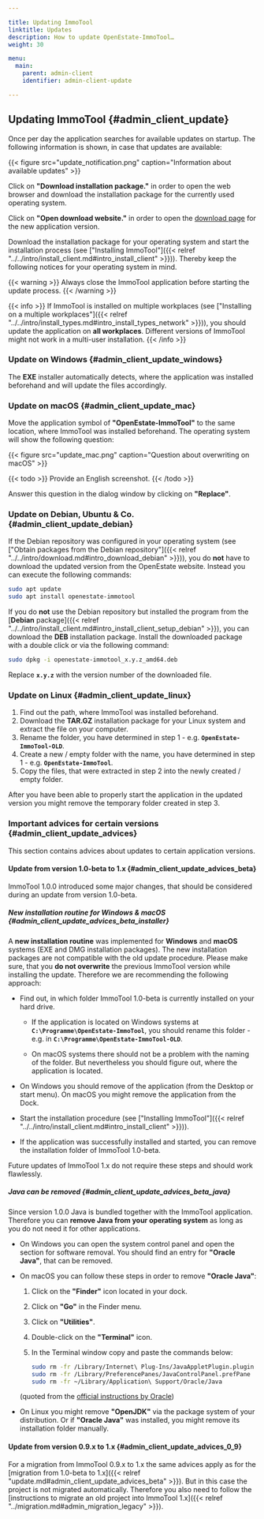 ```yaml
---

title: Updating ImmoTool
linktitle: Updates
description: How to update OpenEstate-ImmoTool…
weight: 30

menu:
  main:
    parent: admin-client
    identifier: admin-client-update

---
```


## Updating ImmoTool {#admin_client_update}

Once per day the application searches for available updates on startup. The following information is shown, in case that updates are available: 

{{< figure src="update_notification.png" caption="Information about available updates" >}}

Click on **"Download installation package."** in order to open the web browser and download the installation package for the currently used operating system.

Click on **"Open download website."** in order to open the [download page](https://openestate.org/downloads/openestate-immotool) for the new application version.   

Download the installation package for your operating system and start the installation process (see ["Installing ImmoTool"]({{< relref "../../intro/install_client.md#intro_install_client" >}})). Thereby keep the following notices for your operating system in mind. 

{{< warning >}}
Always close the ImmoTool application before starting the update process.
{{< /warning >}}

{{< info >}}
If ImmoTool is installed on multiple workplaces (see ["Installing on a multiple workplaces"]({{< relref "../../intro/install_types.md#intro_install_types_network" >}})), you should update the application on **all workplaces**. Different versions of ImmoTool might not work in a multi-user installation.
{{< /info >}}


### Update on Windows {#admin_client_update_windows}

The **EXE** installer automatically detects, where the application was installed beforehand and will update the files accordingly. 


### Update on macOS {#admin_client_update_mac}

Move the application symbol of **"OpenEstate-ImmoTool"** to the same location, where ImmoTool was installed beforehand. The operating system will show the following question: 

{{< figure src="update_mac.png" caption="Question about overwriting on macOS" >}}

{{< todo >}}
Provide an English screenshot.
{{< /todo >}}

Answer this question in the dialog window by clicking on **"Replace"**.


### Update on Debian, Ubuntu & Co. {#admin_client_update_debian}

If the Debian repository was configured in your operating system (see ["Obtain packages from the Debian repository"]({{< relref "../../intro/download.md#intro_download_debian" >}})), you do **not** have to download the updated version from the OpenEstate website. Instead you can execute the following commands:

```bash
sudo apt update
sudo apt install openestate-immotool
```

If you do **not** use the Debian repository but installed the program from the [**Debian** package]({{< relref "../../intro/install_client.md#intro_install_client_setup_debian" >}}), you can download the **DEB** installation package. Install the downloaded package with a double click or via the following command:

```bash
sudo dpkg -i openestate-immotool_x.y.z_amd64.deb
```

Replace **`x.y.z`** with the version number of the downloaded file.


### Update on Linux {#admin_client_update_linux}

1.  Find out the path, where ImmoTool was installed beforehand.
2.  Download the **TAR.GZ** installation package for your Linux system and extract the file on your computer.
3.  Rename the folder, you have determined in step 1 - e.g. **`OpenEstate-ImmoTool-OLD`**.
4.  Create a new / empty folder with the name, you have determined in step 1 - e.g. **`OpenEstate-ImmoTool`**.
5.  Copy the files, that were extracted in step 2 into the newly created / empty folder.

After you have been able to properly start the application in the updated version you might remove the temporary folder created in step 3.


### Important advices for certain versions {#admin_client_update_advices}

This section contains advices about updates to certain application versions.


#### Update from version 1.0-beta to 1.x {#admin_client_update_advices_beta}

ImmoTool 1.0.0 introduced some major changes, that should be considered during an update from version 1.0-beta.


##### New installation routine for Windows & macOS {#admin_client_update_advices_beta_installer}

A **new installation routine** was implemented for **Windows** and **macOS** systems (EXE and DMG installation packages). The new installation packages are not compatible with the old update procedure. Please make sure, that you **do not overwrite** the previous ImmoTool version while installing the update. Therefore we are recommending the following approach:

-   Find out, in which folder ImmoTool 1.0-beta is currently installed on your hard drive. 

    -   If the application is located on Windows systems at **`C:\Programme\OpenEstate-ImmoTool`**, you should rename this folder - e.g. in **`C:\Programme\OpenEstate-ImmoTool-OLD`**.
    
    -   On macOS systems there should not be a problem with the naming of the folder. But nevertheless you should figure out, where the application is located.
    
-   On Windows you should remove of the application (from the Desktop or start menu). On macOS you might remove the application from the Dock.

-   Start the installation procedure (see ["Installing ImmoTool"]({{< relref "../../intro/install_client.md#intro_install_client" >}})).

-   If the application was successfully installed and started, you can remove the installation folder of ImmoTool 1.0-beta.

Future updates of ImmoTool 1.x do not require these steps and should work flawlessly. 


##### Java can be removed {#admin_client_update_advices_beta_java}

Since version 1.0.0 Java is bundled together with the ImmoTool application. Therefore you can **remove Java from your operating system** as long as you do not need it for other applications.  

-   On Windows you can open the system control panel and open the section for software removal. You should find an entry for **"Oracle Java"**, that can be removed.

-   On macOS you can follow these steps in order to remove **"Oracle Java"**:

    1.  Click on the **"Finder"** icon located in your dock.
    2.  Click on **"Go"** in the Finder menu.
    3.  Click on **"Utilities"**.
    4.  Double-click on the **"Terminal"** icon.
    5.  In the Terminal window copy and paste the commands below:
    
        ```bash
        sudo rm -fr /Library/Internet\ Plug-Ins/JavaAppletPlugin.plugin
        sudo rm -fr /Library/PreferencePanes/JavaControlPanel.prefPane
        sudo rm -fr ~/Library/Application\ Support/Oracle/Java
        ```

    (quoted from the [official instructions by Oracle](https://www.java.com/en/download/help/mac_uninstall_java.xml))

-   On Linux you might remove **"OpenJDK"** via the package system of your distribution. Or if **"Oracle Java"** was installed, you might remove its installation folder manually. 


#### Update from version 0.9.x to 1.x {#admin_client_update_advices_0_9}

For a migration from ImmoTool 0.9.x to 1.x the same advices apply as for the [migration from 1.0-beta to 1.x]({{< relref "update.md#admin_client_update_advices_beta" >}}). But in this case the project is not migrated automatically. Therefore you also need to follow the [instructions to migrate an old project into ImmoTool 1.x]({{< relref "../migration.md#admin_migration_legacy" >}}).
